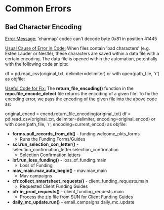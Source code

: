 # Common Errors

## Bad Character Encoding

<ins>Error Message:</ins>
'charmap' codec can't decode byte 0x81 in position 41445

<ins>Usual Cause of Error in Code:</ins>
When files contain 'bad characters' (e.g. Estée Lauder or Nestlé), these characters are saved within a data file with a certain encoding. The data file is opened within the automation, potentially with the following code snipits:

df = pd.read_csv(original_txt, delimiter=delimiter)
or
with open(path_file, 'r') as objfile:

<ins>Useful Code for Fix:</ins>
The __return_file_encoding()__ function in the __repo.file_encode_detect__ file returns the encoding of a given file. To fix the encoding error, we pass the encoding of the given file into the above code as:

original_encod = encod.return_file_encoding(original_txt)
df = pd.read_csv(original_txt, delimiter=delimiter, encoding=original_encod)
or
with open(path_file, 'r', encoding=current_encod) as objfile:

* __forms.pull_records_from_db()__ - funding.welcome_pkts_forms
  * Runs the Funding Forms/Guides
* __scl.run_selection_con_letter()__ - selection_confirmation_letter.selection_confirmation
  * Selection Confirmation letters
* __lof.run_loss_funding()__ - loss_of_funding.main
  * Loss of Funding
* __mav_main.mav_auto_begin()__ - mav.mav_main
  * Mav campaigns
* __cfr.collect_smartsheet_requests()__ - client_funding_requests.main
  * Requested Client Funding Guides
* __cfr.in_prod_requests()__ - client_funding_requests.main 
  * Process the zip file from SUN for Client Funding Guides
* __daily_mc_update.run()__ - email_campaigns.daily_mc_update

